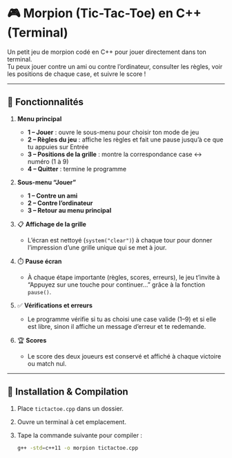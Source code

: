 # 🎮 Morpion (Tic-Tac-Toe) en C++ (Terminal)

Un petit jeu de morpion codé en C++ pour jouer directement dans ton terminal.  
Tu peux jouer contre un ami ou contre l’ordinateur, consulter les règles, voir les positions de chaque case, et suivre le score !

---

## 🔹 Fonctionnalités

1. **Menu principal**  
   - **1 – Jouer** : ouvre le sous-menu pour choisir ton mode de jeu  
   - **2 – Règles du jeu** : affiche les règles et fait une pause jusqu’à ce que tu appuies sur Entrée  
   - **3 – Positions de la grille** : montre la correspondance case ↔ numéro (1 à 9)  
   - **4 – Quitter** : termine le programme  

2. **Sous-menu “Jouer”**  
   - **1 – Contre un ami**  
   - **2 – Contre l’ordinateur**  
   - **3 – Retour au menu principal**  

3. 📋 **Affichage de la grille**  
   - L’écran est nettoyé (`system("clear")`) à chaque tour pour donner l’impression d’une grille unique qui se met à jour.  

4. ⏱️ **Pause écran**  
   - À chaque étape importante (règles, scores, erreurs), le jeu t’invite à “Appuyez sur une touche pour continuer…” grâce à la fonction `pause()`.  

5. ✅ **Vérifications et erreurs**  
   - Le programme vérifie si tu as choisi une case valide (1–9) et si elle est libre, sinon il affiche un message d’erreur et te redemande.  

6. 🏆 **Scores**  
   - Le score des deux joueurs est conservé et affiché à chaque victoire ou match nul.  

---

## 🚀 Installation & Compilation

1. Place `tictactoe.cpp` dans un dossier.  
2. Ouvre un terminal à cet emplacement.  
3. Tape la commande suivante pour compiler :

   ```bash
   g++ -std=c++11 -o morpion tictactoe.cpp

